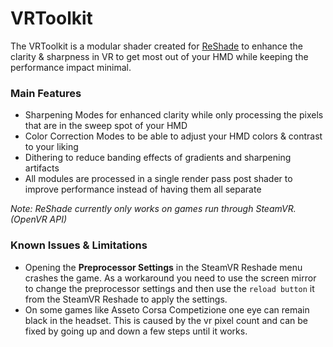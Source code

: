 ---
---

VRToolkit
=======

The VRToolkit is a modular shader created for [ReShade](https://github.com/crosire/reshade)
to enhance the clarity & sharpness in VR to get most out of your HMD while keeping the performance impact minimal.

### Main Features

- Sharpening Modes for enhanced clarity while only processing the pixels that are in the sweep spot of your HMD
- Color Correction Modes to be able to adjust your HMD colors & contrast to your liking
- Dithering to reduce banding effects of gradients and sharpening artifacts
- All modules are processed in a single render pass post shader to improve performance instead of having them all separate

*Note: ReShade currently only works on games run through SteamVR. (OpenVR API)*

### Known Issues & Limitations

- Opening the **Preprocessor Settings** in the SteamVR Reshade menu crashes the game.
  As a workaround you need to use the screen mirror to change the preprocessor settings
  and then use the `reload button` it from the SteamVR Reshade to apply the settings.
- On some games like Asseto Corsa Competizione one eye can remain black in the headset.
  This is caused by the vr pixel count and can be fixed by going up and down a few steps until it works.
